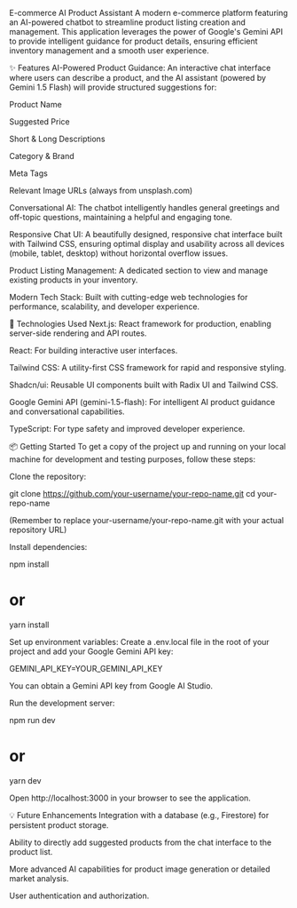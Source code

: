 E-commerce AI Product Assistant
A modern e-commerce platform featuring an AI-powered chatbot to streamline product listing creation and management. This application leverages the power of Google's Gemini API to provide intelligent guidance for product details, ensuring efficient inventory management and a smooth user experience.

✨ Features
AI-Powered Product Guidance: An interactive chat interface where users can describe a product, and the AI assistant (powered by Gemini 1.5 Flash) will provide structured suggestions for:

Product Name

Suggested Price

Short & Long Descriptions

Category & Brand

Meta Tags

Relevant Image URLs (always from unsplash.com)

Conversational AI: The chatbot intelligently handles general greetings and off-topic questions, maintaining a helpful and engaging tone.

Responsive Chat UI: A beautifully designed, responsive chat interface built with Tailwind CSS, ensuring optimal display and usability across all devices (mobile, tablet, desktop) without horizontal overflow issues.

Product Listing Management: A dedicated section to view and manage existing products in your inventory.

Modern Tech Stack: Built with cutting-edge web technologies for performance, scalability, and developer experience.

🚀 Technologies Used
Next.js: React framework for production, enabling server-side rendering and API routes.

React: For building interactive user interfaces.

Tailwind CSS: A utility-first CSS framework for rapid and responsive styling.

Shadcn/ui: Reusable UI components built with Radix UI and Tailwind CSS.

Google Gemini API (gemini-1.5-flash): For intelligent AI product guidance and conversational capabilities.

TypeScript: For type safety and improved developer experience.

📦 Getting Started
To get a copy of the project up and running on your local machine for development and testing purposes, follow these steps:

Clone the repository:

git clone https://github.com/your-username/your-repo-name.git
cd your-repo-name

(Remember to replace your-username/your-repo-name.git with your actual repository URL)

Install dependencies:

npm install
# or
yarn install

Set up environment variables:
Create a .env.local file in the root of your project and add your Google Gemini API key:

GEMINI_API_KEY=YOUR_GEMINI_API_KEY

You can obtain a Gemini API key from Google AI Studio.

Run the development server:

npm run dev
# or
yarn dev

Open http://localhost:3000 in your browser to see the application.

💡 Future Enhancements
Integration with a database (e.g., Firestore) for persistent product storage.

Ability to directly add suggested products from the chat interface to the product list.

More advanced AI capabilities for product image generation or detailed market analysis.

User authentication and authorization.
